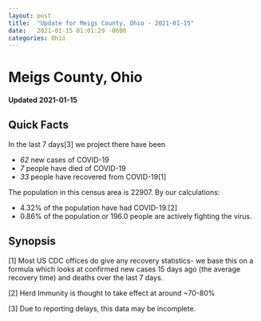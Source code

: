 ```yaml
---
layout: post
title:  "Update for Meigs County, Ohio - 2021-01-15"
date:   2021-01-15 01:01:29 -0600
categories: Ohio
---
```


# Meigs County, Ohio
#### Updated 2021-01-15

## Quick Facts

In the last 7 days[3] we project there have been
- *62* new cases of COVID-19
- *7* people have died of COVID-19
- *33* people have recovered from COVID-19[1]

The population in this census area is 22907. By our calculations:
- 4.32% of the population have had COVID-19.[2]
- 0.86% of the population or 196.0 people are actively fighting the virus.

## Synopsis




[1] Most US CDC offices do give any recovery statistics- we base this on a formula which looks at confirmed new cases
15 days ago (the average recovery time) and deaths over the last 7 days.

[2] Herd Immunity is thought to take effect at around ~70-80%

[3] Due to reporting delays, this data may be incomplete.
 
    